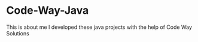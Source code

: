 # Code-Way-Java

This is about me 
I developed these java projects with the help of Code Way Solutions
